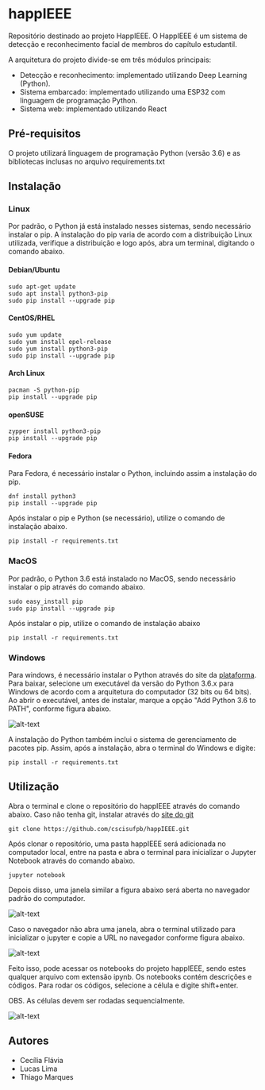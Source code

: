 # happIEEE
Repositório destinado ao projeto HappIEEE. O HappIEEE é um sistema de detecção e reconhecimento facial de membros do capítulo estudantil.

A arquitetura do projeto divide-se em três módulos principais:
* Detecção e reconhecimento: implementado utilizando Deep Learning (Python).
* Sistema embarcado: implementado utilizando uma ESP32 com linguagem de programação Python.
* Sistema web: implementado utilizando React

## Pré-requisitos

O projeto utilizará linguagem de programação Python (versão 3.6) e as bibliotecas inclusas no arquivo requirements.txt

## Instalação

### Linux

Por padrão, o Python já está instalado nesses sistemas, sendo necessário instalar o pip. A instalação do pip varia de acordo com a distribuição Linux utilizada, verifique a distribuição e logo após, abra um terminal, digitando o comando abaixo.

#### Debian/Ubuntu

```
sudo apt-get update
sudo apt install python3-pip
sudo pip install --upgrade pip
```
#### CentOS/RHEL

```
sudo yum update
sudo yum install epel-release
sudo yum install python3-pip
sudo pip install --upgrade pip
```

#### Arch Linux
```
pacman -S python-pip
pip install --upgrade pip
```

#### openSUSE
```
zypper install python3-pip
pip install --upgrade pip	
```

#### Fedora

Para Fedora, é necessário instalar o Python, incluindo assim a instalação do pip.

```
dnf install python3
pip install --upgrade pip
```

Após instalar o pip e Python (se necessário), utilize o comando de instalação abaixo.

```
pip install -r requirements.txt
```

### MacOS

Por padrão, o Python 3.6 está instalado no MacOS, sendo necessário instalar o pip através do comando abaixo.

```
sudo easy_install pip
sudo pip install --upgrade pip
```

Após instalar o pip, utilize o comando de instalação abaixo

```
pip install -r requirements.txt
```

### Windows

Para windows, é necessário instalar o Python através do site da [plataforma](https://www.python.org/downloads/windows/). Para baixar, selecione um executável da versão do Python 3.6.x para Windows de acordo com a arquitetura do computador (32 bits ou 64 bits). Ao abrir o executável, antes de instalar, marque a opção "Add Python 3.6 to PATH", conforme figura abaixo.

![alt-text]("imgs/python-installation-options.png")  

A instalação do Python também inclui o sistema de gerenciamento de pacotes pip. Assim, após a instalação, abra o terminal do Windows e digite:

```
pip install -r requirements.txt
```

## Utilização

Abra o terminal e clone o repositório do happIEEE através do comando abaixo. Caso não tenha git, instalar através do [site do git](https://git-scm.com/)

```
git clone https://github.com/cscisufpb/happIEEE.git
```

Após clonar o repositório, uma pasta happIEEE será adicionada no computador local, entre na pasta e abra o terminal para inicializar o Jupyter Notebook através do comando abaixo.

```
jupyter notebook
```

Depois disso, uma janela similar a figura abaixo será aberta no navegador padrão do computador. 

![alt-text]("imgs/jupyter.png")

Caso o navegador não abra uma janela, abra o terminal utilizado para inicializar o jupyter e copie a URL no navegador conforme figura abaixo.

![alt-text]("imgs/jupyter-local-host.png")

Feito isso, pode acessar os notebooks do projeto happIEEE, sendo estes qualquer arquivo com extensão ipynb. Os notebooks contém descrições e códigos. Para rodar os códigos, selecione a célula e digite shift+enter. 

OBS. As células devem ser rodadas sequencialmente.

![alt-text]("imgs/end.gif")

## Autores
* Cecília Flávia
* Lucas Lima
* Thiago Marques
